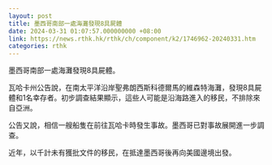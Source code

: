 ```yaml
---
layout: post
title: 墨西哥南部一處海灘發現8具屍體
date: 2024-03-31 01:07:57.000000000 +08:00
link: https://news.rthk.hk/rthk/ch/component/k2/1746962-20240331.htm
categories: rthk
---
```


墨西哥南部一處海灘發現8具屍體。

瓦哈卡州公告說，在南太平洋沿岸聖弗朗西斯科德爾馬的維森特海灘，發現8具屍體和1名幸存者。初步調查結果顯示，這些人可能是沿海路進入的移民，不排除來自亞洲。

公告又說，相信一艘船隻在前往瓦哈卡時發生事故。墨西哥已對事故展開進一步調查。

近年，以千計未有獲批文件的移民，在抵達墨西哥後再向美國邊境出發。
